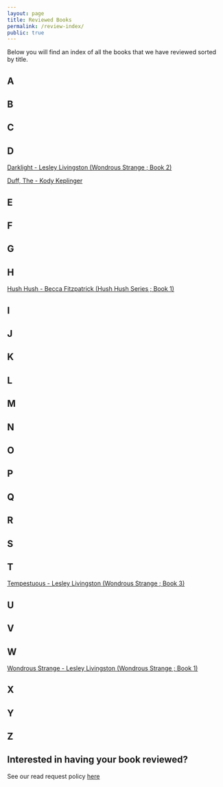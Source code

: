 ```yaml
---
layout: page
title: Reviewed Books
permalink: /review-index/
public: true
---
```


Below you will find an index of all the books that we have reviewed sorted by title.

## A

## B

## C

## D
[Darklight - Lesley Livingston (Wondrous Strange ; Book 2)](http://dreamteamreads.com/2016/06/02/Darklight/)

[Duff, The - Kody Keplinger](http://dreamteamreads.com/2016/06/04/DUFF/)

## E

## F

## G

## H
[Hush Hush - Becca Fitzpatrick (Hush Hush Series ; Book 1)](http://dreamteamreads.com/2016/06/08/Hush-hush/)
## I

## J

## K

## L

## M

## N

## O

## P

## Q

## R

## S

## T
[Tempestuous - Lesley Livingston (Wondrous Strange ; Book 3)](http://dreamteamreads.com/2016/06/06/Tempestuous/)

## U

## V

## W
[Wondrous Strange - Lesley Livingston (Wondrous Strange ; Book 1)](http://dreamteamreads.com/2016/05/25/WondrousStrange/)

## X

## Y

## Z

## Interested in having your book reviewed?
See our read request policy [here](/requests/)
